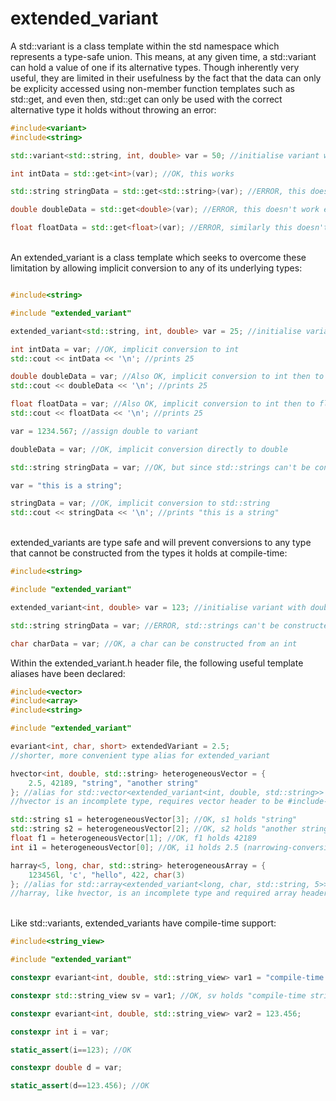 # extended_variant
A std::variant is a class template within the std namespace which represents a type-safe union. This means, at any given time, a std::variant can hold a value of one if its alternative types. Though inherently very useful, they are limited in their usefulness by the fact that the data can only be explicity accessed using non-member function templates such as std::get, and even then, std::get can only be used with the correct alternative type it holds without throwing an error:

```c++
#include<variant>
#include<string>

std::variant<std::string, int, double> var = 50; //initialise variant with int

int intData = std::get<int>(var); //OK, this works

std::string stringData = std::get<std::string>(var); //ERROR, this doesn't work, which is fair enough

double doubleData = std::get<double>(var); //ERROR, this doesn't work either, even though intuitively it should

float floatData = std::get<float>(var); //ERROR, similarly this doesn't work either, why not?

```
\
An extended_variant is a class template which seeks to overcome these limitation by allowing implicit conversion to any of its underlying types:
```c++

#include<string>

#include "extended_variant"

extended_variant<std::string, int, double> var = 25; //initialise variant with int

int intData = var; //OK, implicit conversion to int
std::cout << intData << '\n'; //prints 25

double doubleData = var; //Also OK, implicit conversion to int then to double
std::cout << doubleData << '\n'; //prints 25

float floatData = var; //Also OK, implicit conversion to int then to float
std::cout << floatData << '\n'; //prints 25

var = 1234.567; //assign double to variant

doubleData = var; //OK, implicit conversion directly to double

std::string stringData = var; //OK, but since std::strings can't be constructed from ints, stringData is default constructed

var = "this is a string";

stringData = var; //OK, implicit conversion to std::string
std::cout << stringData << '\n'; //prints "this is a string"

```
\
extended_variants are type safe and will prevent conversions to any type that cannot be constructed from the types it holds at compile-time:
```c++
#include<string>

#include "extended_variant"

extended_variant<int, double> var = 123; //initialise variant with double

std::string stringData = var; //ERROR, std::strings can't be constructed from ints or doubles -> compile-time error

char charData = var; //OK, a char can be constructed from an int
```

Within the extended_variant.h header file, the following useful template aliases have been declared:
```c++
#include<vector>
#include<array>
#include<string>

#include "extended_variant"

evariant<int, char, short> extendedVariant = 2.5;
//shorter, more convenient type alias for extended_variant

hvector<int, double, std::string> heterogeneousVector = {
    2.5, 42189, "string", "another string"
}; //alias for std::vector<extended_variant<int, double, std::string>>
//hvector is an incomplete type, requires vector header to be #include-d

std::string s1 = heterogeneousVector[3]; //OK, s1 holds "string"
std::string s2 = heterogeneousVector[2]; //OK, s2 holds "another string"
float f1 = heterogeneousVector[1]; //OK, f1 holds 42189
int i1 = heterogeneousVector[0]; //OK, i1 holds 2.5 (narrowing-conversion)

harray<5, long, char, std::string> heterogeneousArray = {
    123456l, 'c', "hello", 422, char(3)
}; //alias for std::array<extended_variant<long, char, std::string, 5>>
//harray, like hvector, is an incomplete type and required array header to be #include-d

```
\
Like std::variants, extended_variants have compile-time support:
```c++
#include<string_view>

#include "extended_variant"

constexpr evariant<int, double, std::string_view> var1 = "compile-time string";

constexpr std::string_view sv = var1; //OK, sv holds "compile-time string"

constexpr evariant<int, double, std::string_view> var2 = 123.456;

constexpr int i = var;

static_assert(i==123); //OK

constexpr double d = var;

static_assert(d==123.456); //OK
```
